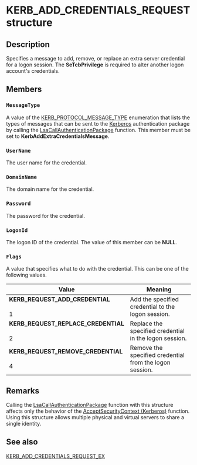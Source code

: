 # KERB_ADD_CREDENTIALS_REQUEST structure

## Description

Specifies a message to add, remove, or replace an extra server credential for a logon session. The **SeTcbPrivilege** is required to alter another logon account's credentials.

## Members

### `MessageType`

A
value of the [KERB_PROTOCOL_MESSAGE_TYPE](https://learn.microsoft.com/windows/desktop/api/ntsecapi/ne-ntsecapi-kerb_protocol_message_type) enumeration that lists the types of messages that can be sent to the [Kerberos](https://learn.microsoft.com/windows/desktop/SecGloss/k-gly) authentication package by calling
the [LsaCallAuthenticationPackage](https://learn.microsoft.com/windows/desktop/api/ntsecapi/nf-ntsecapi-lsacallauthenticationpackage) function. This member must be set to **KerbAddExtraCredentialsMessage**.

### `UserName`

The user name for the credential.

### `DomainName`

The domain name for the credential.

### `Password`

The password for the credential.

### `LogonId`

The logon ID of the credential. The value of this member can be **NULL**.

### `Flags`

A value that specifies what to do with the credential. This can be one of the following values.

| Value | Meaning |
| --- | --- |
| **KERB_REQUEST_ADD_CREDENTIAL**<br><br>1 | Add the specified credential to the logon session. |
| **KERB_REQUEST_REPLACE_CREDENTIAL**<br><br>2 | Replace the specified credential in the logon session. |
| **KERB_REQUEST_REMOVE_CREDENTIAL**<br><br>4 | Remove the specified credential from the logon session. |

## Remarks

Calling the [LsaCallAuthenticationPackage](https://learn.microsoft.com/windows/desktop/api/ntsecapi/nf-ntsecapi-lsacallauthenticationpackage) function with this structure affects only the behavior of the [AcceptSecurityContext (Kerberos)](https://learn.microsoft.com/windows/desktop/api/sspi/nf-sspi-acceptsecuritycontext) function. Using this structure allows multiple physical and virtual servers to share a single identity.

## See also

[KERB_ADD_CREDENTIALS_REQUEST_EX](https://learn.microsoft.com/windows/desktop/api/ntsecapi/ns-ntsecapi-kerb_add_credentials_request_ex)